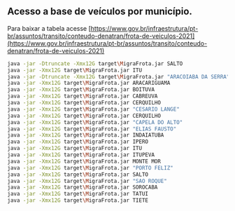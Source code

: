 ## Acesso a base de veículos por município.
Para baixar a tabela acesse [https://www.gov.br/infraestrutura/pt-br/assuntos/transito/conteudo-denatran/frota-de-veiculos-2021](https://www.gov.br/infraestrutura/pt-br/assuntos/transito/conteudo-denatran/frota-de-veiculos-2021)

```sh
java -jar -Dtruncate -Xmx12G target\MigraFrota.jar SALTO
java -jar -Xmx12G target\MigraFrota.jar ITU
java -jar -Dtruncate -Xmx12G target\MigraFrota.jar "ARACOIABA DA SERRA"
java -jar -Xmx12G target\MigraFrota.jar ARACARIGUAMA
java -jar -Xmx12G target\MigraFrota.jar BOITUVA
java -jar -Xmx12G target\MigraFrota.jar CABREUVA
java -jar -Xmx12G target\MigraFrota.jar CERQUILHO
java -jar -Xmx12G target\MigraFrota.jar "CESARIO LANGE"
java -jar -Xmx12G target\MigraFrota.jar CERQUILHO
java -jar -Xmx12G target\MigraFrota.jar "CAPELA DO ALTO"
java -jar -Xmx12G target\MigraFrota.jar "ELIAS FAUSTO"
java -jar -Xmx12G target\MigraFrota.jar INDAIATUBA
java -jar -Xmx12G target\MigraFrota.jar IPERO
java -jar -Xmx12G target\MigraFrota.jar ITU
java -jar -Xmx12G target\MigraFrota.jar ITUPEVA
java -jar -Xmx12G target\MigraFrota.jar MONTE MOR
java -jar -Xmx12G target\MigraFrota.jar "PORTO FELIZ"
java -jar -Xmx12G target\MigraFrota.jar SALTO
java -jar -Xmx12G target\MigraFrota.jar "SAO ROQUE"
java -jar -Xmx12G target\MigraFrota.jar SOROCABA
java -jar -Xmx12G target\MigraFrota.jar TATUI
java -jar -Xmx12G target\MigraFrota.jar TIETE
```
